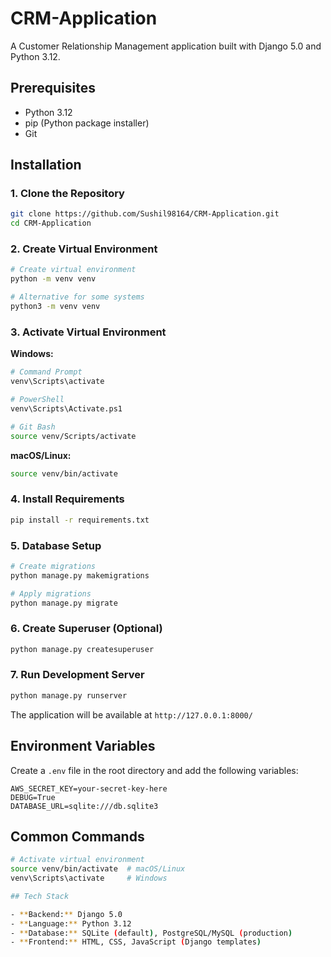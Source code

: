 # CRM-Application
A Customer Relationship Management application built with Django 5.0 and Python 3.12.

## Prerequisites

- Python 3.12 
- pip (Python package installer)
- Git

## Installation

### 1. Clone the Repository

```bash
git clone https://github.com/Sushil98164/CRM-Application.git
cd CRM-Application
```

### 2. Create Virtual Environment

```bash
# Create virtual environment
python -m venv venv

# Alternative for some systems
python3 -m venv venv
```

### 3. Activate Virtual Environment

**Windows:**
```bash
# Command Prompt
venv\Scripts\activate

# PowerShell
venv\Scripts\Activate.ps1

# Git Bash
source venv/Scripts/activate
```

**macOS/Linux:**
```bash
source venv/bin/activate
```

### 4. Install Requirements

```bash
pip install -r requirements.txt
```

### 5. Database Setup

```bash
# Create migrations
python manage.py makemigrations

# Apply migrations
python manage.py migrate
```

### 6. Create Superuser (Optional)

```bash
python manage.py createsuperuser
```

### 7. Run Development Server

```bash
python manage.py runserver
```

The application will be available at `http://127.0.0.1:8000/`

## Environment Variables

Create a `.env` file in the root directory and add the following variables:

```env
AWS_SECRET_KEY=your-secret-key-here
DEBUG=True
DATABASE_URL=sqlite:///db.sqlite3
```

## Common Commands

```bash
# Activate virtual environment
source venv/bin/activate  # macOS/Linux
venv\Scripts\activate     # Windows

## Tech Stack

- **Backend:** Django 5.0
- **Language:** Python 3.12
- **Database:** SQLite (default), PostgreSQL/MySQL (production)
- **Frontend:** HTML, CSS, JavaScript (Django templates)

